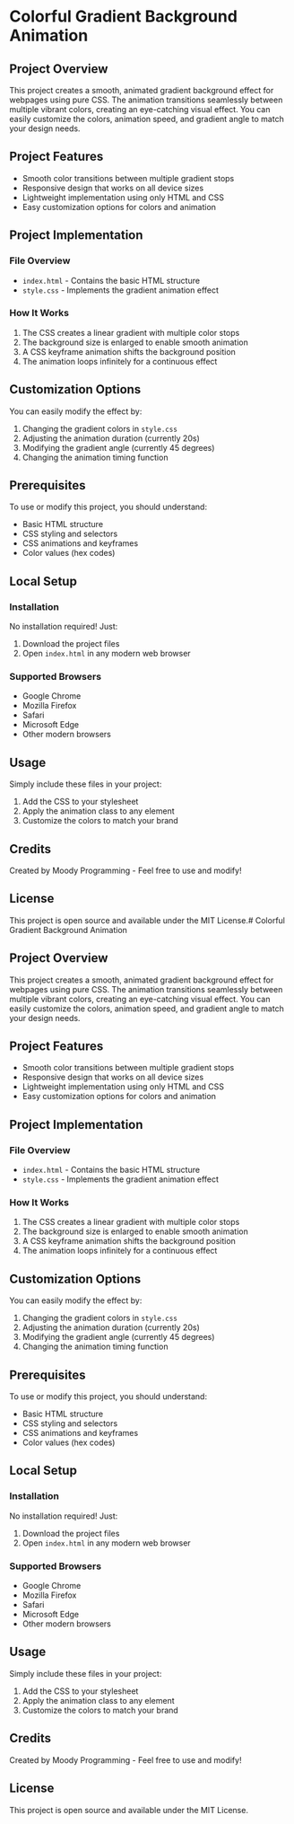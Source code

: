 # Colorful Gradient Background Animation

## Project Overview
This project creates a smooth, animated gradient background effect for webpages using pure CSS. The animation transitions seamlessly between multiple vibrant colors, creating an eye-catching visual effect. You can easily customize the colors, animation speed, and gradient angle to match your design needs.

## Project Features
- Smooth color transitions between multiple gradient stops
- Responsive design that works on all device sizes
- Lightweight implementation using only HTML and CSS
- Easy customization options for colors and animation

## Project Implementation

### File Overview
- `index.html` - Contains the basic HTML structure
- `style.css` - Implements the gradient animation effect

### How It Works
1. The CSS creates a linear gradient with multiple color stops
2. The background size is enlarged to enable smooth animation
3. A CSS keyframe animation shifts the background position
4. The animation loops infinitely for a continuous effect

## Customization Options
You can easily modify the effect by:
1. Changing the gradient colors in `style.css`
2. Adjusting the animation duration (currently 20s)
3. Modifying the gradient angle (currently 45 degrees)
4. Changing the animation timing function

## Prerequisites
To use or modify this project, you should understand:
- Basic HTML structure
- CSS styling and selectors
- CSS animations and keyframes
- Color values (hex codes)

## Local Setup
### Installation
No installation required! Just:
1. Download the project files
2. Open `index.html` in any modern web browser

### Supported Browsers
- Google Chrome
- Mozilla Firefox
- Safari
- Microsoft Edge
- Other modern browsers

## Usage
Simply include these files in your project:
1. Add the CSS to your stylesheet
2. Apply the animation class to any element
3. Customize the colors to match your brand

## Credits
Created by Moody Programming - Feel free to use and modify!

## License
This project is open source and available under the MIT License.# Colorful Gradient Background Animation

## Project Overview
This project creates a smooth, animated gradient background effect for webpages using pure CSS. The animation transitions seamlessly between multiple vibrant colors, creating an eye-catching visual effect. You can easily customize the colors, animation speed, and gradient angle to match your design needs.

## Project Features
- Smooth color transitions between multiple gradient stops
- Responsive design that works on all device sizes
- Lightweight implementation using only HTML and CSS
- Easy customization options for colors and animation

## Project Implementation

### File Overview
- `index.html` - Contains the basic HTML structure
- `style.css` - Implements the gradient animation effect

### How It Works
1. The CSS creates a linear gradient with multiple color stops
2. The background size is enlarged to enable smooth animation
3. A CSS keyframe animation shifts the background position
4. The animation loops infinitely for a continuous effect

## Customization Options
You can easily modify the effect by:
1. Changing the gradient colors in `style.css`
2. Adjusting the animation duration (currently 20s)
3. Modifying the gradient angle (currently 45 degrees)
4. Changing the animation timing function

## Prerequisites
To use or modify this project, you should understand:
- Basic HTML structure
- CSS styling and selectors
- CSS animations and keyframes
- Color values (hex codes)

## Local Setup
### Installation
No installation required! Just:
1. Download the project files
2. Open `index.html` in any modern web browser

### Supported Browsers
- Google Chrome
- Mozilla Firefox
- Safari
- Microsoft Edge
- Other modern browsers

## Usage
Simply include these files in your project:
1. Add the CSS to your stylesheet
2. Apply the animation class to any element
3. Customize the colors to match your brand

## Credits
Created by Moody Programming - Feel free to use and modify!

## License
This project is open source and available under the MIT License.
